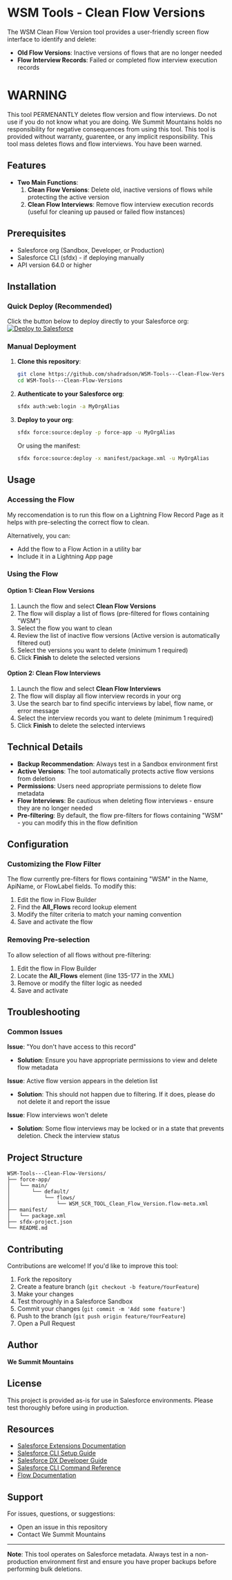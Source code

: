 # WSM Tools - Clean Flow Versions
The WSM Clean Flow Version tool provides a user-friendly screen flow interface to identify and delete:
- **Old Flow Versions**: Inactive versions of flows that are no longer needed
- **Flow Interview Records**: Failed or completed flow interview execution records
# WARNING
This tool PERMENANTLY deletes flow version and flow interviews. Do not use if you do not know what you are doing. We Summit Mountains holds no responsibility for negative consequences from using this tool. This tool is provided without warranty, guarentee, or any implicit responsibility. This tool mass deletes flows and flow interviews. You have been warned.

## Features
- **Two Main Functions**:
  1. **Clean Flow Versions**: Delete old, inactive versions of flows while protecting the active version
  2. **Clean Flow Interviews**: Remove flow interview execution records (useful for cleaning up paused or failed flow instances)


## Prerequisites
- Salesforce org (Sandbox, Developer, or Production)
- Salesforce CLI (sfdx) - if deploying manually
- API version 64.0 or higher

## Installation
### Quick Deploy (Recommended)
Click the button below to deploy directly to your Salesforce org:
[<img src="https://raw.githubusercontent.com/afawcett/githubsfdeploy/master/deploy.png" alt="Deploy to Salesforce">](https://githubsfdeploy.herokuapp.com?owner=shadradson&repo=WSM-Tools---Clean-Flow-Versions&ref=main)

### Manual Deployment
1. **Clone this repository**:
   ```bash
   git clone https://github.com/shadradson/WSM-Tools---Clean-Flow-Versions.git
   cd WSM-Tools---Clean-Flow-Versions
   ```
2. **Authenticate to your Salesforce org**:
   ```bash
   sfdx auth:web:login -a MyOrgAlias
   ```
3. **Deploy to your org**:
   ```bash
   sfdx force:source:deploy -p force-app -u MyOrgAlias
   ```
   Or using the manifest:
   ```bash
   sfdx force:source:deploy -x manifest/package.xml -u MyOrgAlias
   ```

## Usage
### Accessing the Flow
My reccomendation is to run this flow on a Lightning Flow Record Page as it helps with pre-selecting the correct flow to clean.

Alternatively, you can:
- Add the flow to a Flow Action in a utility bar
- Include it in a Lightning App page

### Using the Flow
#### Option 1: Clean Flow Versions
1. Launch the flow and select **Clean Flow Versions**
2. The flow will display a list of flows (pre-filtered for flows containing "WSM")
3. Select the flow you want to clean
4. Review the list of inactive flow versions (Active version is automatically filtered out)
5. Select the versions you want to delete (minimum 1 required)
6. Click **Finish** to delete the selected versions

#### Option 2: Clean Flow Interviews
1. Launch the flow and select **Clean Flow Interviews**
2. The flow will display all flow interview records in your org
3. Use the search bar to find specific interviews by label, flow name, or error message
4. Select the interview records you want to delete (minimum 1 required)
5. Click **Finish** to delete the selected interviews

## Technical Details
- **Backup Recommendation**: Always test in a Sandbox environment first
- **Active Versions**: The tool automatically protects active flow versions from deletion
- **Permissions**: Users need appropriate permissions to delete flow metadata
- **Flow Interviews**: Be cautious when deleting flow interviews - ensure they are no longer needed
- **Pre-filtering**: By default, the flow pre-filters for flows containing "WSM" - you can modify this in the flow definition

## Configuration

### Customizing the Flow Filter

The flow currently pre-filters for flows containing "WSM" in the Name, ApiName, or FlowLabel fields. To modify this:

1. Edit the flow in Flow Builder
2. Find the **All_Flows** record lookup element
3. Modify the filter criteria to match your naming convention
4. Save and activate the flow

### Removing Pre-selection

To allow selection of all flows without pre-filtering:

1. Edit the flow in Flow Builder
2. Locate the **All_Flows** element (line 135-177 in the XML)
3. Remove or modify the filter logic as needed
4. Save and activate

## Troubleshooting

### Common Issues

**Issue**: "You don't have access to this record"
- **Solution**: Ensure you have appropriate permissions to view and delete flow metadata

**Issue**: Active flow version appears in the deletion list
- **Solution**: This should not happen due to filtering. If it does, please do not delete it and report the issue

**Issue**: Flow interviews won't delete
- **Solution**: Some flow interviews may be locked or in a state that prevents deletion. Check the interview status

## Project Structure

```
WSM-Tools---Clean-Flow-Versions/
├── force-app/
│   └── main/
│       └── default/
│           └── flows/
│               └── WSM_SCR_TOOL_Clean_Flow_Version.flow-meta.xml
├── manifest/
│   └── package.xml
├── sfdx-project.json
└── README.md
```

## Contributing

Contributions are welcome! If you'd like to improve this tool:

1. Fork the repository
2. Create a feature branch (`git checkout -b feature/YourFeature`)
3. Make your changes
4. Test thoroughly in a Salesforce Sandbox
5. Commit your changes (`git commit -m 'Add some feature'`)
6. Push to the branch (`git push origin feature/YourFeature`)
7. Open a Pull Request

## Author

**We Summit Mountains**

## License

This project is provided as-is for use in Salesforce environments. Please test thoroughly before using in production.

## Resources

- [Salesforce Extensions Documentation](https://developer.salesforce.com/tools/vscode/)
- [Salesforce CLI Setup Guide](https://developer.salesforce.com/docs/atlas.en-us.sfdx_setup.meta/sfdx_setup/sfdx_setup_intro.htm)
- [Salesforce DX Developer Guide](https://developer.salesforce.com/docs/atlas.en-us.sfdx_dev.meta/sfdx_dev/sfdx_dev_intro.htm)
- [Salesforce CLI Command Reference](https://developer.salesforce.com/docs/atlas.en-us.sfdx_cli_reference.meta/sfdx_cli_reference/cli_reference.htm)
- [Flow Documentation](https://help.salesforce.com/s/articleView?id=sf.flow.htm&type=5)

## Support

For issues, questions, or suggestions:
- Open an issue in this repository
- Contact We Summit Mountains

---

**Note**: This tool operates on Salesforce metadata. Always test in a non-production environment first and ensure you have proper backups before performing bulk deletions.
